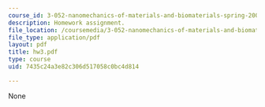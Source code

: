 ```yaml
---
course_id: 3-052-nanomechanics-of-materials-and-biomaterials-spring-2007
description: Homework assignment.
file_location: /coursemedia/3-052-nanomechanics-of-materials-and-biomaterials-spring-2007/7435c24a3e82c306d517058c0bc4d814_hw3.pdf
file_type: application/pdf
layout: pdf
title: hw3.pdf
type: course
uid: 7435c24a3e82c306d517058c0bc4d814

---
```

None